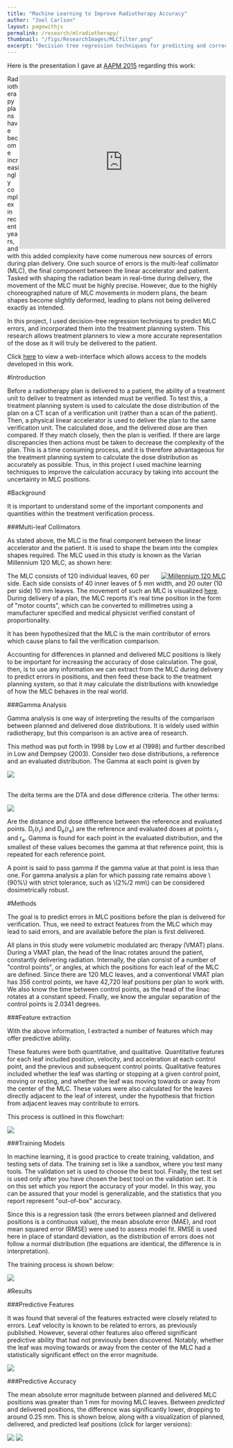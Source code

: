 ```yaml
---
title: "Machine Learning to Improve Radiotherapy Accuracy"
author: "Joel Carlson"
layout: pagewithjs
permalink: /research/mlradiotherapy/
thumbnail: "/figs/ResearchImages/MLCfilter.png"
excerpt: "Decision tree regression techniques for predicting and correcting for errors in radiotherapy plans."
---
```


Here is the presentation I gave at [AAPM 2015](http://www.aapm.org/meetings/2015AM/) regarding this work:

<iframe src="https://www.slideshare.net/slideshow/embed_code/key/dkzHQwmlWf5ud0" width="476" height="400" frameborder="0" marginwidth="500" marginheight="0" scrolling="no" style="float:right"></iframe>


Radiotherapy plans have become increasingly complex in recent years, and with this
 added complexity have come numerous new sources of errors during plan delivery.
 One such source of errors is the multi-leaf collimator (MLC), the final component
 between the linear accelerator and patient. Tasked with shaping the radiation beam
 in real-time during delivery, the movement of the MLC must be highly precise. However,
 due to the highly choreographed nature of MLC movements in modern plans, the beam shapes become
 slightly deformed, leading to plans not being delivered exactly as intended.

In this project, I used decision-tree regression techniques to predict MLC errors,
 and incorporated them into the treatment planning system. 
 This research allows treatment planners to view a more accurate representation
 of the dose as it will truly be delivered to the patient.

Click [here](http://joelcarlson.me/2015/11/14/mlc-dashboard/) to view a web-interface which allows access to the models developed in this work.

#Introduction

Before a radiotherapy plan is delivered to a patient, the ability of a treatment unit
to deliver to treatment as intended must be verified. To test this, a treatment planning system is
used to calculate the dose distribution of the plan on a CT scan of a verification unit (rather than 
a scan of the patient). Then, a physical linear accelerator is used to deliver the plan
to the same verification unit. The calculated dose, and the delivered dose are then compared.
If they match closely, then the plan is verified. If there are large discrepancies then actions must be taken 
to decrease the complexity of the plan. This is a time consuming process, and it is therefore advantageous
for the treatment planning system to calculate the dose distribution as accurately as possible. Thus,
 in this project I used machine learning techniques to improve the calculation accuracy
 by taking into account the uncertainty in MLC positions.

#Background

It is important to understand some of the important components and quantities within the
treatment verification process.

###Multi-leaf Collimators

As stated above, the MLC is the final component between the linear accelerator and the 
patient. It is used to shape the beam into the complex shapes required. The MLC used in this
study is known as the Varian Millennium 120 MLC, as shown here:

<a href="http://i.imgur.com/onD7Z1R.jpg" data-lightbox="MLC" data-title="The Varian Millennium 120 MLC" style="float:right"><img src="/figs/mlradiotherapy/millenniumMLC.PNG" alt="Millennium 120 MLC" /></a>

The MLC consists of 120 individual leaves, 60 per side. Each side consists of 40 inner leaves of 5 mm width, and 20 outer (10 per side) 10 mm leaves. 
The movement of such an MLC is visualized [here](http://joelcarlson.me/2014/12/29/MLC-Movements/). During delivery of a plan, 
the MLC reports it's real time position in the form of "motor counts", which can be converted to millimetres using a manufacturer
specified and medical physicist verified constant of proportionality.

It has been hypothesized that the MLC is the main contributor of errors which cause plans to fail the verification comparison.

Accounting for differences in planned and delivered MLC positions is likely to be important for increasing the accuracy
of dose calculation. The goal, then, is to use any information we can extract from the MLC during delivery to predict
errors in positions, and then feed these back to the treatment planning system, so that it may calculate the 
distributions with knowledge of how the MLC behaves in the real world.

###Gamma Analysis

Gamma analysis is one way of interpreting the results of the comparison between planned 
and delivered dose distributions. It is widely used within radiotherapy, but this comparison is
an active area of research. 

This method was put forth in 1998 by Low et al (1998) and further described in Low and 
Dempsey (2003). Consider two dose 
distributions, a reference and an evaluated distribution. The Gamma at 
each point is given by 

<a href="/figs/mlradiotherapy/gammanalysis.png" data-lightbox="Gamma" data-title="Gamma formula"><img src="/figs/mlradiotherapy/gammanalysis.png" /></a>

<br>The delta terms are the DTA and dose difference criteria. The other 
terms: 

<a href="/figs/mlradiotherapy/gammanalysisterms.png" data-lightbox="Gamma" data-title="Gamma formula terms"><img src="/figs/mlradiotherapy/gammanalysisterms.png" /></a>

Are the distance and dose difference between the reference and evaluated 
points. D<sub>r</sub>(r<sub>r</sub>) and D<sub>e</sub>(r<sub>e</sub>) 
are the reference and evaluated doses at points r<sub>r</sub> and 
r<sub>e</sub>. Gamma is found for each point in the evaluated 
distribution, and the smallest of these values becomes the gamma at that 
reference point, this is repeated for each reference point. 

A point is said to pass gamma if the gamma value at that point is less 
than one. For gamma analysis a plan for which passing rate remains above 
\\(90\%\\) with strict tolerance, such as \\(2\%/2 mm\\) can be considered 
dosimetrically robust. 

#Methods

The goal is to predict errors in MLC positions before the plan is delivered for verification.
Thus, we need to extract features from the MLC which may lead to said errors, and are available
 before the plan is first delivered. 

All plans in this study were volumetric modulated arc therapy (VMAT) plans. During a VMAT plan,
the head of the linac rotates around the patient, constantly delivering radiation. Internally, the 
plan consist of a number of "control points", or angles, at which the positions for each leaf of the MLC are defined. 
Since there are 120 MLC leaves, and a conventional VMAT plan has 356 control points, we have 
42,720 leaf positions per plan to work with. We also know the time between control points, as the head of the linac
rotates at a constant speed. Finally, we know the angular separation of the control points is 2.0341 degrees.

###Feature extraction

With the above information, I extracted a number of features which may offer predictive ability. 

These features were both quantitative, and qualitative. Quantitative features for each leaf included position,
velocity, and acceleration at each control point, and the previous and subsequent control points. Qualitative features
included whether the leaf was starting or stopping at a given control point, moving or resting, and whether the leaf was
moving towards or away from the center of the MLC. These values were also calculated for the leaves directly adjacent to the
leaf of interest, under the hypothesis that friction from adjacent leaves may contribute to errors.

This process is outlined in this flowchart:

<a href="/figs/mlradiotherapy/featureflow.png" data-lightbox="features" data-title="Feature Extraction"><img src="/figs/mlradiotherapy/featureflow.png" /></a>

###Training Models

In machine learning, it is good practice to create training, validation, and testing sets of data. The training
set is like a sandbox, where you test many tools. The validation set is used to choose the best tool. Finally, 
the test set is used only after you have chosen the best tool on the validation set. It is on this set which you report
the accuracy of your model. In this way, you can be assured that your model is generalizable, and the statistics
that you report represent "out-of-box" accuracy. 

Since this is a regression task (the errors between planned and delivered positions is a continuous value), the
mean absolute error (MAE), and root mean squared error (RMSE) were used to assess model fit. RMSE is used here in place
of standard deviation, as the distribution of errors does not follow a normal distribution (the equations are identical, 
the difference is in interpretation).

The training process is shown below:

<a href="/figs/mlradiotherapy/trainingflow.png" data-lightbox="features" data-title="Training, validation, and testing"><img src="/figs/mlradiotherapy/trainingflow.png" /></a>


#Results

###Predictive Features

It was found that several of the features extracted were closely related to errors. Leaf velocity 
is known to be related to errors, as previously published. However, several other features also
offered significant predictive ability that had not previously been discovered. Notably,
whether the leaf was moving towards or away from the center of the MLC had a statistically significant
effect on the error magnitude. 

<a href="/figs/mlradiotherapy/predictivefeatures.png" data-lightbox="features" data-title="A: Relationship between velocity and error magnitude. B: Effect of leaf movement direction."><img src="/figs/mlradiotherapy/trainingflow.png" /></a>

###Predictive Accuracy

The mean absolute error magnitude between planned and delivered MLC positions was greater than 1 mm for moving MLC leaves. 
Between *predicted* and delivered positions, the difference was significantly lower, dropping to around 0.25 mm. This is shown below, along with 
a visualization of planned, delivered, and predicted leaf positions (click for larger versions):

<a href="/figs/mlradiotherapy/errors.png" data-lightbox="acc" data-title="Mean absolute errors for moving and resting MLC leaves."><img src="/figs/mlradiotherapy/thumbnails/errors.png" /></a>
<a href="/figs/mlradiotherapy/accuracy.png" data-lightbox="acc" data-title="Mean absolute errors for moving and resting MLC leaves."><img src="/figs/mlradiotherapy/thumbnails/accuracy.png" /></a>